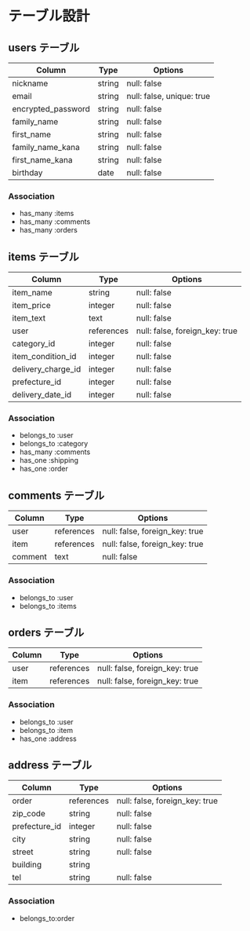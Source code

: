 # テーブル設計

## users テーブル

| Column             | Type    | Options                   |
| ------------------ | ------- | ------------------------- |
| nickname           | string  | null: false               |
| email              | string  | null: false, unique: true |
| encrypted_password | string  | null: false               |
| family_name        | string  | null: false               |
| first_name         | string  | null: false               |
| family_name_kana   | string  | null: false               |
| first_name_kana    | string  | null: false               |
| birthday           | date    | null: false               |

### Association
- has_many :items
- has_many :comments
- has_many :orders


## items テーブル

| Column              | Type       | Options                        |
| ------------------- | ---------- | ------------------------------ |
| item_name           | string     | null: false                    |
| item_price          | integer    | null: false                    |
| item_text           | text       | null: false                    |
| user                | references | null: false, foreign_key: true |
| category_id         | integer    | null: false                    |
| item_condition_id   | integer    | null: false                    |
| delivery_charge_id  | integer    | null: false                    |
| prefecture_id       | integer    | null: false                    |
| delivery_date_id    | integer    | null: false                    |

### Association
- belongs_to :user
- belongs_to :category
- has_many :comments
- has_one :shipping
- has_one :order


## comments テーブル

| Column    | Type       | Options                        |
| --------- | ---------- | ------------------------------ |
| user      | references | null: false, foreign_key: true |
| item      | references | null: false, foreign_key: true |
| comment   | text       | null: false                    |

### Association
- belongs_to :user
- belongs_to :items


## orders テーブル

| Column              | Type       | Options                        |
| ------------------- | ---------- | ------------------------------ |
| user                | references | null: false, foreign_key: true |
| item                | references | null: false, foreign_key: true |

### Association
- belongs_to :user
- belongs_to :item
- has_one :address


## address テーブル

| Column              | Type       | Options                        |
| ------------------- | ---------- | ------------------------------ |
| order               | references | null: false, foreign_key: true |
| zip_code            | string     | null: false                    |
| prefecture_id       | integer    | null: false                    |
| city                | string     | null: false                    |
| street              | string     | null: false                    |
| building            | string     |                                |
| tel                 | string     | null: false                    |

### Association
- belongs_to:order